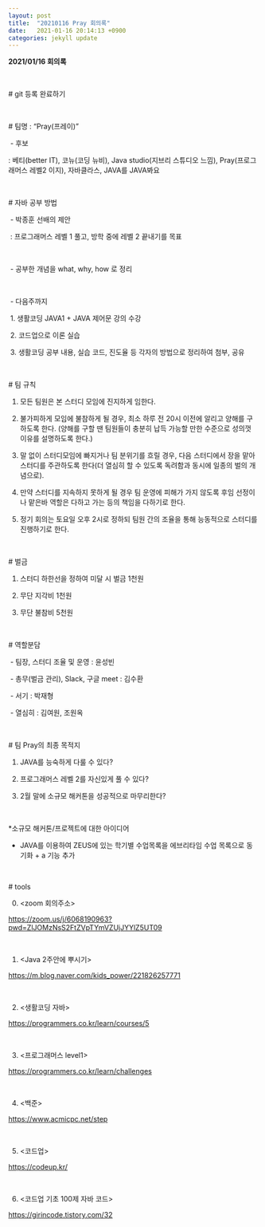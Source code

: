 ```yaml
---
layout: post
title:  "20210116 Pray 회의록"
date:   2021-01-16 20:14:13 +0900
categories: jekyll update
---
```

**2021/01/16 회의록**

<br/>

\# git 등록 완료하기

<br/>

\# 팀명 : “Pray(프레이)”

​    \- 후보

: 베티(better IT), 코뉴(코딩 뉴비), Java studio(지브리 스튜디오 느낌), Pray(프로그래머스 레벨2 이지), 자바클라스, JAVA를 JAVA봐요

<br/>

\# 자바 공부 방법

​    \- 박종훈 선배의 제안

​        : 프로그래머스 레벨 1 풀고, 방학 중에 레벨 2 끝내기를 목표

<br/>

​    \- 공부한 개념을 what, why, how 로 정리

<br/>

​    \- 다음주까지

​        1. 생활코딩 JAVA1 + JAVA 제어문 강의 수강

​        2. 코드업으로 이론 실습

​        3. 생활코딩 공부 내용, 실습 코드, 진도율 등 각자의 방법으로 정리하여 첨부, 공유

<br/>

\# 팀 규칙

1. 모든 팀원은 본 스터디 모임에 진지하게 임한다.

2. 불가피하게 모임에 불참하게 될 경우, 최소 하루 전 20시 이전에 알리고 양해를 구하도록 한다. (양해를 구할 땐 팀원들이 충분히 납득 가능할 만한 수준으로 성의껏 이유를 설명하도록 한다.)

3. 말 없이 스터디모임에 빠지거나 팀 분위기를 흐릴 경우, 다음 스터디에서 장을 맡아 스터디를 주관하도록 한다(더 열심히 할 수 있도록 독려함과 동시에 일종의 벌의 개념으로).

4. 만약 스터디를 지속하지 못하게 될 경우 팀 운영에 피해가 가지 않도록 후임 선정이나 맡은바 역할은 다하고 가는 등의 책임을 다하기로 한다.

5. 정기 회의는 토요일 오후 2시로 정하되 팀원 간의 조율을 통해 능동적으로 스터디를 진행하기로 한다.

<br/>

\# 벌금

1. 스터디 하한선을 정하여 미달 시 벌금 1천원

2. 무단 지각비 1천원

3. 무단 불참비 5천원

<br/>

\# 역할분담

​    \- 팀장, 스터디 조율 및 운영            : 윤성빈

​    \- 총무(벌금 관리), Slack, 구글 meet       : 김수환

​    \- 서기                       : 박재형

​    \- 열심히                      : 김여원, 조원옥

<br/>

\# 팀 Pray의 최종 목적지

1. JAVA를 능숙하게 다룰 수 있다?

2. 프로그래머스 레벨 2를 자신있게 풀 수 있다?

3. 2월 말에 소규모 해커톤을 성공적으로 마무리한다?

<br/>

*소규모 해커톤/프로젝트에 대한 아이디어

- JAVA를 이용하여 ZEUS에 있는 학기별 수업목록을 에브리타임 수업 목록으로 동기화 + a 기능 추가

<br/>

\# tools

0. <zoom 회의주소>

https://zoom.us/j/6068190963?pwd=ZlJOMzNsS2FtZVpTYmVZUjJYYlZ5UT09

<br/>

1. <Java 2주안에 뿌시기>

https://m.blog.naver.com/kids_power/221826257771

<br/>

2. <생활코딩 자바>

https://programmers.co.kr/learn/courses/5

<br/>

3. <프로그래머스 level1>

https://programmers.co.kr/learn/challenges

<br/>

4. <백준>

https://www.acmicpc.net/step

<br/>

5. <코드업>

https://codeup.kr/

<br/>

6. <코드업 기초 100제 자바 코드>

https://girincode.tistory.com/32

 

